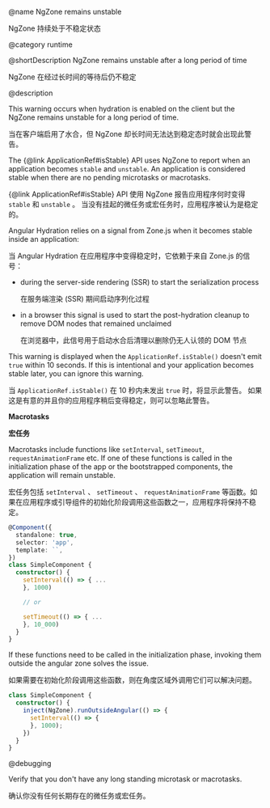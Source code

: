 @name NgZone remains unstable

NgZone 持续处于不稳定状态

@category runtime

@shortDescription NgZone remains unstable after a long period of time

NgZone 在经过长时间的等待后仍不稳定

@description

This warning occurs when hydration is enabled on the client but the NgZone remains unstable for a long period of time.

当在客户端启用了水合，但 NgZone 却长时间无法达到稳定态时就会出现此警告。

The {@link ApplicationRef#isStable} API uses NgZone to report when an application becomes `stable` and `unstable`. An application is considered stable when there are no pending microtasks or macrotasks.

{@link ApplicationRef#isStable} API 使用 NgZone 报告应用程序何时变得 `stable` 和 `unstable` 。 当没有挂起的微任务或宏任务时，应用程序被认为是稳定的。

Angular Hydration relies on a signal from Zone.js when it becomes stable inside an application:

当 Angular Hydration 在应用程序中变得稳定时，它依赖于来自 Zone.js 的信号：

* during the server-side rendering \(SSR\) to start the serialization process

  在服务端渲染 \(SSR\) 期间启动序列化过程

* in a browser this signal is used to start the post-hydration cleanup to remove DOM nodes that remained unclaimed

  在浏览器中，此信号用于启动水合后清理以删除仍无人认领的 DOM 节点

This warning is displayed when the `ApplicationRef.isStable()` doesn't emit `true` within 10 seconds. If this is intentional and your application becomes stable later, you can ignore this warning.

当 `ApplicationRef.isStable()` 在 10 秒内未发出 `true` 时，将显示此警告。 如果这是有意的并且你的应用程序稍后变得稳定，则可以忽略此警告。

**Macrotasks**

**宏任务**

Macrotasks include functions like `setInterval`, `setTimeout`, `requestAnimationFrame` etc.
If one of these functions is called in the initialization phase of the app or the bootstrapped components, the application will remain unstable.

宏任务包括 `setInterval` 、 `setTimeout` 、 `requestAnimationFrame` 等函数。如果在应用程序或引导组件的初始化阶段调用这些函数之一，应用程序将保持不稳定。

```typescript
@Component({
  standalone: true,
  selector: 'app',
  template: ``,
})
class SimpleComponent {
  constructor() {
    setInterval(() => { ...
    }, 1000)

    // or 

    setTimeout(() => { ...
    }, 10_000)
  }
}
```

If these functions need to be called in the initialization phase, invoking them outside the angular zone solves the issue.

如果需要在初始化阶段调用这些函数，则在角度区域外调用它们可以解决问题。

```typescript
class SimpleComponent {
  constructor() {
    inject(NgZone).runOutsideAngular(() => {
      setInterval(() => {
      }, 1000);
    })
  }
}
```

@debugging

Verify that you don't have any long standing microtask or macrotasks.

确认你没有任何长期存在的微任务或宏任务。
